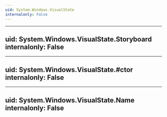 ```yaml
---
uid: System.Windows.VisualState
internalonly: False
---
```


---
uid: System.Windows.VisualState.Storyboard
internalonly: False
---

---
uid: System.Windows.VisualState.#ctor
internalonly: False
---

---
uid: System.Windows.VisualState.Name
internalonly: False
---
